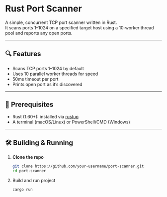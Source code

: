 # Rust Port Scanner

A simple, concurrent TCP port scanner written in Rust.  
It scans ports 1–1024 on a specified target host using a 10‑worker thread pool and reports any open ports.

---

## 🔍 Features

-   Scans TCP ports 1–1024 by default
-   Uses 10 parallel worker threads for speed
-   50ms timeout per port
-   Prints open port as it’s discovered

---

## 🚀 Prerequisites

-   Rust (1.60+): installed via [rustup](https://rustup.rs/)
-   A terminal (macOS/Linux) or PowerShell/CMD (Windows)

---

## 🛠️ Building & Running

1. **Clone the repo**

    ```bash
    git clone https://github.com/your-username/port-scanner.git
    cd port-scanner

    ```

2. Build and run project

    ```bash
    cargo run
    ```
